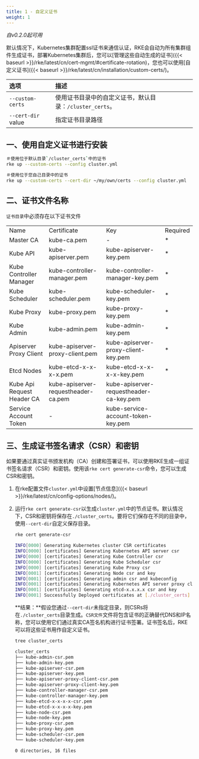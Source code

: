 ```yaml
---
title: 1 - 自定义证书
weight: 1
---
```


*自v0.2.0起可用*

默认情况下，Kubernetes集群配置ssl证书来通信认证，RKE会自动为所有集群组件生成证书，部署Kubernetes集群后，您可以[管理这些自动生成的证书]({{< baseurl >}}/rke/latest/cn/cert-mgmt/#certificate-rotation)，您也可以使用[自定义证书]({{< baseurl >}}/rke/latest/cn/installation/custom-certs/)。

| 选项                | 描述                                                     |
| :------------------ | :------------------------------------------------------- |
| `--custom-certs`    | 使用证书目录中的自定义证书，默认目录：`/cluster_certs`。 |
| `--cert-dir`  value | 指定证书目录路径                                         |

## 一、使用自定义证书进行安装

```bash
＃使用位于默认目录`/cluster_certs`中的证书
rke up --custom-certs --config cluster.yml

＃使用位于您自己目录中的证书
rke up --custom-certs --cert-dir ~/my/own/certs --config cluster.yml
```

## 二、证书文件名称

`证书目录`中必须存在以下证书文件

|                            |                                     |                                         |          |
| :------------------------- | :---------------------------------- | :-------------------------------------- | :------- |
| Name                       | Certificate                         | Key                                     | Required |
| Master CA                  | kube-ca.pem                         | -                                       | *        |
| Kube API                   | kube-apiserver.pem                  | kube-apiserver-key.pem                  | *        |
| Kube Controller Manager    | kube-controller-manager.pem         | kube-controller-manager-key.pem         | *        |
| Kube Scheduler             | kube-scheduler.pem                  | kube-scheduler-key.pem                  | *        |
| Kube Proxy                 | kube-proxy.pem                      | kube-proxy-key.pem                      | *        |
| Kube Admin                 | kube-admin.pem                      | kube-admin-key.pem                      | *        |
| Apiserver Proxy Client     | kube-apiserver-proxy-client.pem     | kube-apiserver-proxy-client-key.pem     | *        |
| Etcd Nodes                 | kube-etcd-x-x-x-x.pem               | kube-etcd-x-x-x-x-key.pem               | *        |
| Kube Api Request Header CA | kube-apiserver-requestheader-ca.pem | kube-apiserver-requestheader-ca-key.pem |          |
| Service Account Token      | -                                   | kube-service-account-token-key.pem      |          |

## 三、生成证书签名请求（CSR）和密钥

如果要通过真实证书颁发机构（CA）创建和签署证书，可以使用RKE生成一组证书签名请求（CSR）和密钥。使用该`rke cert generate-csr`命令，您可以生成CSR和密钥。

1. 在rke配置文件`cluster.yml`中设置[节点信息]({{< baseurl >}}/rke/latest/cn/config-options/nodes/)。

1. 运行`rke cert generate-csr`以生成`cluster.yml`中的节点证书。默认情况下，CSR和密钥将保存在`./cluster_certs`。要将它们保存在不同的目录中，使用`--cert-dir`自定义保存目录。

    ```bash
    rke cert generate-csr

    INFO[0000] Generating Kubernetes cluster CSR certificates
    INFO[0000] [certificates] Generating Kubernetes API server csr
    INFO[0000] [certificates] Generating Kube Controller csr
    INFO[0000] [certificates] Generating Kube Scheduler csr
    INFO[0000] [certificates] Generating Kube Proxy csr
    INFO[0001] [certificates] Generating Node csr and key
    INFO[0001] [certificates] Generating admin csr and kubeconfig
    INFO[0001] [certificates] Generating Kubernetes API server proxy client csr
    INFO[0001] [certificates] Generating etcd-x.x.x.x csr and key
    INFO[0001] Successfully Deployed certificates at [./cluster_certs]
    ```

    **结果：**假设您通过`--cert-dir`未指定目录，则CSRs将在`./cluster_certs`目录生成。`CSR文件`文件将包含证书的正确替代DNS和IP名称，您可以使用它们通过真实CA签名机构进行证书签署。证书签名后，RKE可以将这些证书用作自定义证书。

    ```bash
    tree cluster_certs

    cluster_certs
    ├── kube-admin-csr.pem
    ├── kube-admin-key.pem
    ├── kube-apiserver-csr.pem
    ├── kube-apiserver-key.pem
    ├── kube-apiserver-proxy-client-csr.pem
    ├── kube-apiserver-proxy-client-key.pem
    ├── kube-controller-manager-csr.pem
    ├── kube-controller-manager-key.pem
    ├── kube-etcd-x-x-x-x-csr.pem
    ├── kube-etcd-x-x-x-x-key.pem
    ├── kube-node-csr.pem
    ├── kube-node-key.pem
    ├── kube-proxy-csr.pem
    ├── kube-proxy-key.pem
    ├── kube-scheduler-csr.pem
    └── kube-scheduler-key.pem

    0 directories, 16 files
    ```